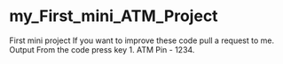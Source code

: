 # my_First_mini_ATM_Project
First mini project
If you want to improve these code pull a request to me.
Output From the code
press key 1.
ATM Pin - 1234.
